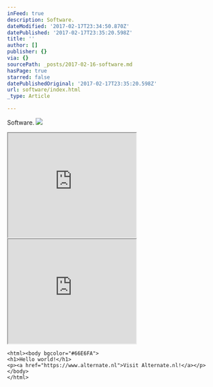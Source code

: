 ```yaml
---
inFeed: true
description: Software.
dateModified: '2017-02-17T23:34:50.870Z'
datePublished: '2017-02-17T23:35:20.598Z'
title: ''
author: []
publisher: {}
via: {}
sourcePath: _posts/2017-02-16-software.md
hasPage: true
starred: false
datePublishedOriginal: '2017-02-17T23:35:20.598Z'
url: software/index.html
_type: Article

---
```

Software.
![](https://the-grid-user-content.s3-us-west-2.amazonaws.com/9cc8f4fa-8328-4c62-90b5-9e110cbc7f90.png)

<iframe src="https://the-grid.github.io/ed-userhtml/?g=eJxNzTEOgzAMQNGdU6Rhx2LJgIwlhiJO0D1AIEgWjoKlqLcv3Vjf8D_Osn7NvC_CkntbO_d242CpwtjSFJjFFMm8vhBuqDARehNz2HobVdPVAZRSGs8a8uk1NCdb-hzXoWZ4GIInhHQH4D-kH-BYJpU" height="244" style=""></iframe>

<iframe src="https://the-grid.github.io/ed-userhtml/?g=eJwtT7sOwjAM3PMVJkthacWeZoCCAIFAogtjaCyIaB4qLlL-noQy2Xcn--7ErDmv29tlA0-yvWTiP-5eR8kSXMpThK0Z3gQH9VHXbjCBRJX4pN5HIu-AYsCaT4Az77redK-aa9-NFh2VD6RNj3ldxb2eFxqtLxalcQ6HXXs6Qg2NIpwvuGTrfAsWgTxo8w69ij8RlNPQGoulqCanHCCA0cko_eNSVCFT1RQ9RcxNgH0BgqlIPA" height="244" style=""></iframe>

    <html><body bgcolor="#66E6FA">
    <h1>Hello world!</h1>
    <p><a href="https://www.alternate.nl">Visit Alternate.nl!</a></p>
    </body>
    </html>